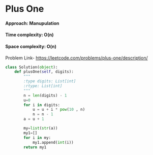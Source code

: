 # Plus One
 
#### Approach: Manupulation 
#### Time complexity: O(n)
#### Space complexity: O(n)

Problem Link- https://leetcode.com/problems/plus-one/description/

```python
class Solution(object):
    def plusOne(self, digits):
        """
        :type digits: List[int]
        :rtype: List[int]
        """
        n = len(digits) - 1
        u=0
        for i in digits:
            u = u + i * pow(10 , n)
            n = n - 1
        a = u + 1

        my=list(str(a))
        my1=[]
        for i in my:
            my1.append(int(i))
        return my1       
```